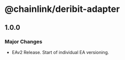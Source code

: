 # @chainlink/deribit-adapter

## 1.0.0

### Major Changes

- EAv2 Release. Start of individual EA versioning.
